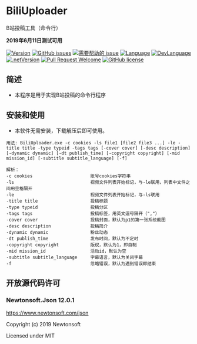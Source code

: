 # BiliUploader
B站投稿工具（命令行）

**2019年6月11日测试可用**


[![Version](https://img.shields.io/github/release/LeoChen98/BiliUploader.svg?label=Version)](https://github.com/LeoChen98/BiliUploader/releases)
[![GitHub issues](https://img.shields.io/github/issues/LeoChen98/BiliUploader.svg)](https://github.com/LeoChen98/BiliUploader/issues)
[![需要帮助的 issue](https://img.shields.io/github/issues/LeoChen98/BiliUploader/help%20wanted.svg?label=需要帮助的%20issue)](https://github.com/LeoChen98/BiliUploader/issues?q=is%3Aissue+is%3Aopen+label%3A%22help+wanted%22)
[![Language](https://img.shields.io/badge/%E8%AF%AD%E8%A8%80-%E4%B8%AD%E6%96%87-brightgreen.svg)](#)
[![DevLanguage](https://img.shields.io/badge/%E5%BC%80%E5%8F%91%E8%AF%AD%E8%A8%80-C%23-brightgreen.svg)](#)
[![.netVersion](https://img.shields.io/badge/.net-4.5-brightgreen.svg)](#)
[![Pull Request Welcome](https://img.shields.io/badge/Pull%20request-welcome-brightgreen.svg)](#)
[![GitHub license](https://img.shields.io/github/license/LeoChen98/BiliUploader.svg)](https://github.com/LeoChen98/BiliUploader/blob/master/LICENSE)

## 简述
* 本程序是用于实现B站投稿的命令行程序


## 安装和使用
* 本软件无需安装，下载解压后即可使用。
```
用法: BiliUploader.exe -c cookies -ls file1 [file2 file3 ...] -le -title title -type typeid -tags tags [-cover cover] [-desc description] [-dynamic dynamic] [-dt publish_time] [-copyright copyright] [-mid mission_id] [-subtitle subtitle_language] [-f]

解析：
-c cookies                      账号cookies字符串
-ls                             视频文件列表开始标记，与-le联用，列表中文件之间用空格隔开
-le                             视频文件列表开始标记，与-ls联用
-title title                    投稿标题
-type typeid                    投稿分区
-tags tags                      投稿标签，用英文逗号隔开（","）
-cover cover                    投稿封面，默认为p1的第一张系统截图
-desc description               投稿简介
-dynamic dynamic                粉丝动态
-dt publish_time                发布时间，默认为不定时
-copyright copyright            版权，默认为1，即自制
-mid mission_id                 活动id，默认为空
-subtitle subtitle_language     字幕语言，默认为关闭字幕
-f                              忽略错误，默认为遇到错误即结束
```


## 开放源代码许可
### Newtonsoft.Json 12.0.1
<https://www.newtonsoft.com/json>

Copyright (c) 2019 Newtonsoft

Licensed under MIT

